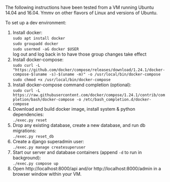 The following instructions have been tested from a VM running Ubuntu 14.04 and
16.04. Ymmv on other flavors of Linux and versions of Ubuntu.

To set up a dev environment:
1. Install docker:  
    `sudo apt install docker`  
    `sudo groupadd docker`  
    `sudo usermod -aG docker $USER`  
    log out and log back in to have those group changes take effect
1. Install docker-compose:  
    `sudo curl -L "https://github.com/docker/compose/releases/download/1.24.1/docker-compose-$(uname -s)-$(uname -m)" -o /usr/local/bin/docker-compose`  
    `sudo chmod +x /usr/local/bin/docker-compose`
1. Install docker-compose command completion (optional):  
    `sudo curl -L https://raw.githubusercontent.com/docker/compose/1.24.1/contrib/completion/bash/docker-compose -o /etc/bash_completion.d/docker-compose`
1. Download and build docker image, install system & python dependencies:  
    `./exec.py reset`
1. Drop any existing database, create a new database, and run db migrations:  
    `./exec.py reset_db`
1. Create a django superadmin user:  
    `./exec.py manage createsuperuser`
1. Start our server and database containers (append `-d` to run in background):  
    `./exec.py compose up`
1. Open http://localhost:8000/api and/or http://localhost:8000/admin in a browser window within your VM.


